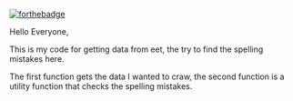 [![forthebadge](https://forthebadge.com/images/badges/60-percent-of-the-time-works-every-time.svg)](https://forthebadge.com)

Hello Everyone, 

This is my code for getting data from eet, the try to find the spelling mistakes here. 

The first function gets the data I wanted to craw, the second function is a utility function that checks the spelling mistakes. 
